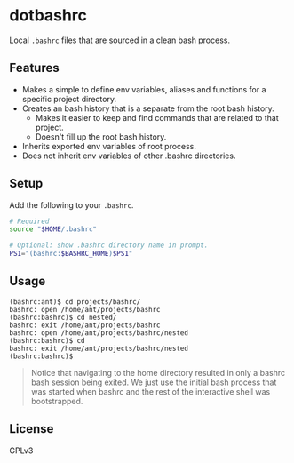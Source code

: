 # dotbashrc

Local `.bashrc` files that are sourced in a clean bash process.

## Features

- Makes a simple to define env variables, aliases and functions for a specific
  project directory.
- Creates an bash history that is a separate from the root bash history.
  - Makes it easier to keep and find commands that are related to that project.
  - Doesn't fill up the root bash history.
- Inherits exported env variables of root process.
- Does not inherit env variables of other .bashrc directories.

## Setup

Add the following to your `.bashrc`.

```bash
# Required
source "$HOME/.bashrc"

# Optional: show .bashrc directory name in prompt.
PS1="(bashrc:$BASHRC_HOME)$PS1"
```

## Usage

```
(bashrc:ant)$ cd projects/bashrc/
bashrc: open /home/ant/projects/bashrc
(bashrc:bashrc)$ cd nested/
bashrc: exit /home/ant/projects/bashrc
bashrc: open /home/ant/projects/bashrc/nested
(bashrc:bashrc)$ cd
bashrc: exit /home/ant/projects/bashrc/nested
(bashrc:bashrc)$
```

> Notice that navigating to the home directory resulted in only a bashrc bash
> session being exited. We just use the initial bash process that was started
> when bashrc and the rest of the interactive shell was bootstrapped.

## License

GPLv3
